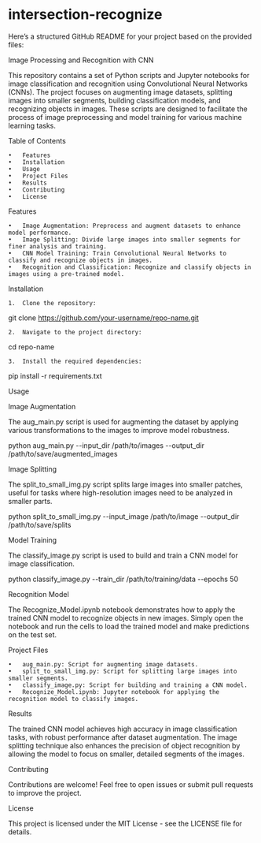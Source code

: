 # intersection-recognize
Here’s a structured GitHub README for your project based on the provided files:

Image Processing and Recognition with CNN

This repository contains a set of Python scripts and Jupyter notebooks for image classification and recognition using Convolutional Neural Networks (CNNs). The project focuses on augmenting image datasets, splitting images into smaller segments, building classification models, and recognizing objects in images. These scripts are designed to facilitate the process of image preprocessing and model training for various machine learning tasks.

Table of Contents

	•	Features
	•	Installation
	•	Usage
	•	Project Files
	•	Results
	•	Contributing
	•	License

Features

	•	Image Augmentation: Preprocess and augment datasets to enhance model performance.
	•	Image Splitting: Divide large images into smaller segments for finer analysis and training.
	•	CNN Model Training: Train Convolutional Neural Networks to classify and recognize objects in images.
	•	Recognition and Classification: Recognize and classify objects in images using a pre-trained model.

Installation

	1.	Clone the repository:

git clone https://github.com/your-username/repo-name.git


	2.	Navigate to the project directory:

cd repo-name


	3.	Install the required dependencies:

pip install -r requirements.txt



Usage

Image Augmentation

The aug_main.py script is used for augmenting the dataset by applying various transformations to the images to improve model robustness.

python aug_main.py --input_dir /path/to/images --output_dir /path/to/save/augmented_images

Image Splitting

The split_to_small_img.py script splits large images into smaller patches, useful for tasks where high-resolution images need to be analyzed in smaller parts.

python split_to_small_img.py --input_image /path/to/image --output_dir /path/to/save/splits

Model Training

The classify_image.py script is used to build and train a CNN model for image classification.

python classify_image.py --train_dir /path/to/training/data --epochs 50

Recognition Model

The Recognize_Model.ipynb notebook demonstrates how to apply the trained CNN model to recognize objects in new images.
Simply open the notebook and run the cells to load the trained model and make predictions on the test set.

Project Files

	•	aug_main.py: Script for augmenting image datasets.
	•	split_to_small_img.py: Script for splitting large images into smaller segments.
	•	classify_image.py: Script for building and training a CNN model.
	•	Recognize_Model.ipynb: Jupyter notebook for applying the recognition model to classify images.

Results

The trained CNN model achieves high accuracy in image classification tasks, with robust performance after dataset augmentation. The image splitting technique also enhances the precision of object recognition by allowing the model to focus on smaller, detailed segments of the images.

Contributing

Contributions are welcome! Feel free to open issues or submit pull requests to improve the project.

License

This project is licensed under the MIT License - see the LICENSE file for details.
